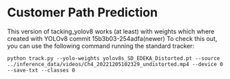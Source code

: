 # Customer Path Prediction

This version of tacking_yolov8 works (at least) with weights which where created with YOLOv8 commit 15b3b03-254adfa(newer)
To check this out, you can use the following command running the standard tracker:
```
python track.py --yolo-weights yolov8s_SD_EDEKA_Distorted.pt --source ../inference_data/videos/Ch4_20221205102329_undistorted.mp4 --device 0 --save-txt --classes 0
```


